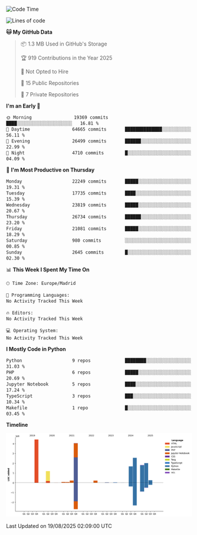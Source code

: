 <!--START_SECTION:waka-->
![Code Time](http://img.shields.io/badge/Code%20Time-839%20hrs%2038%20mins-blue)

![Lines of code](https://img.shields.io/badge/From%20Hello%20World%20I%27ve%20Written-18.6%20million%20lines%20of%20code-blue)

**🐱 My GitHub Data** 

> 📦 1.3 MB Used in GitHub's Storage 
 > 
> 🏆 919 Contributions in the Year 2025
 > 
> 🚫 Not Opted to Hire
 > 
> 📜 15 Public Repositories 
 > 
> 🔑 7 Private Repositories 
 > 
**I'm an Early 🐤** 

```text
🌞 Morning                19369 commits       ████░░░░░░░░░░░░░░░░░░░░░   16.81 % 
🌆 Daytime                64665 commits       ██████████████░░░░░░░░░░░   56.11 % 
🌃 Evening                26499 commits       ██████░░░░░░░░░░░░░░░░░░░   22.99 % 
🌙 Night                  4710 commits        █░░░░░░░░░░░░░░░░░░░░░░░░   04.09 % 
```
📅 **I'm Most Productive on Thursday** 

```text
Monday                   22249 commits       █████░░░░░░░░░░░░░░░░░░░░   19.31 % 
Tuesday                  17735 commits       ████░░░░░░░░░░░░░░░░░░░░░   15.39 % 
Wednesday                23819 commits       █████░░░░░░░░░░░░░░░░░░░░   20.67 % 
Thursday                 26734 commits       ██████░░░░░░░░░░░░░░░░░░░   23.20 % 
Friday                   21081 commits       █████░░░░░░░░░░░░░░░░░░░░   18.29 % 
Saturday                 980 commits         ░░░░░░░░░░░░░░░░░░░░░░░░░   00.85 % 
Sunday                   2645 commits        █░░░░░░░░░░░░░░░░░░░░░░░░   02.30 % 
```


📊 **This Week I Spent My Time On** 

```text
🕑︎ Time Zone: Europe/Madrid

💬 Programming Languages: 
No Activity Tracked This Week

🔥 Editors: 
No Activity Tracked This Week

💻 Operating System: 
No Activity Tracked This Week
```

**I Mostly Code in Python** 

```text
Python                   9 repos             ████████░░░░░░░░░░░░░░░░░   31.03 % 
PHP                      6 repos             █████░░░░░░░░░░░░░░░░░░░░   20.69 % 
Jupyter Notebook         5 repos             ████░░░░░░░░░░░░░░░░░░░░░   17.24 % 
TypeScript               3 repos             ███░░░░░░░░░░░░░░░░░░░░░░   10.34 % 
Makefile                 1 repo              █░░░░░░░░░░░░░░░░░░░░░░░░   03.45 % 
```



**Timeline**

![Lines of Code chart](https://raw.githubusercontent.com/danisoronellas/danisoronellas/main/assets/bar_graph.png)


 Last Updated on 19/08/2025 02:09:00 UTC
<!--END_SECTION:waka-->
